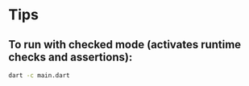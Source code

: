 # Tips

## To run with checked mode (activates runtime checks and assertions):
```bash
dart -c main.dart
```
